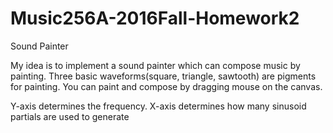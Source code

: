 # Music256A-2016Fall-Homework2
Sound Painter

My idea is to implement a sound painter which can compose music by painting. Three basic waveforms(square, triangle, sawtooth) are pigments for painting. You can paint and compose by dragging mouse on the canvas.

Y-axis determines the frequency. X-axis determines how many sinusoid partials are used to generate 
